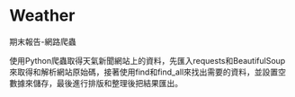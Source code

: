 # Weather

期末報告-網路爬蟲

使用Python爬蟲取得天氣新聞網站上的資料，先匯入requests和BeautifulSoup來取得和解析網站原始碼，接著使用find和find_all來找出需要的資料，並設置空數據來儲存，最後進行排版和整理後把結果匯出。
